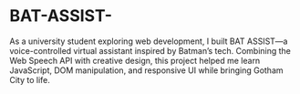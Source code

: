 # BAT-ASSIST-
As a university student exploring web development, I built BAT ASSIST—a voice-controlled virtual assistant inspired by Batman’s tech. Combining the Web Speech API with creative design, this project helped me learn JavaScript, DOM manipulation, and responsive UI while bringing Gotham City to life. 
